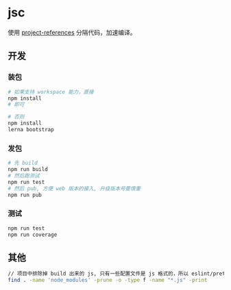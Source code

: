 # jsc

使用 [project-references][project-references] 分隔代码，加速编译。

## 开发

### 装包

```bash
# 如果支持 workspace 能力，直接
npm install
# 即可

# 否则
npm install
lerna bootstrap
```

### 发包

```bash
# 先 build
npm run build
# 然后跑测试
npm run test
# 然后 pub, 方便 web 版本的接入, 升级版本号要慎重
npm run pub
```

### 测试

```bash
npm run test
npm run coverage
```

## 其他

```bash
// 项目中排除掉 build 出来的 js, 只有一些配置文件是 js 格式的，所以 eslint/prettier 只针对非 js
find . -name 'node_modules' -prune -o -type f -name "*.js" -print
```

<!-- references -->
[project-references]: https://www.typescriptlang.org/docs/handbook/project-references.html
